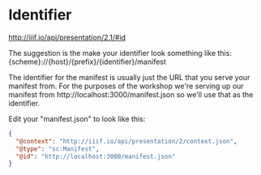 # Identifier

http://iiif.io/api/presentation/2.1/#id

The suggestion is the make your identifier look something like this:
{scheme}://{host}/{prefix}/{identifier}/manifest

The identifier for the manifest is usually just the URL that you serve your manifest from. For the purposes of the workshop we're serving up our manifest from http://localhost:3000/manifest.json so we'll use that as the identifier.

Edit your "manifest.json" to look like this:

```json
{
  "@context": "http://iiif.io/api/presentation/2/context.json",
  "@type": "sc:Manifest",
  "@id": "http://localhost:3000/manifest.json"
}
```

<!-- #todo:0 What else to say about the @id? -->
